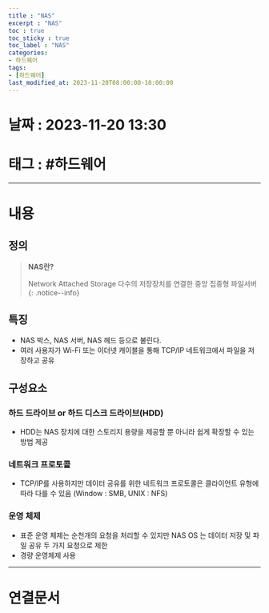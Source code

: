 ```yaml
---
title : "NAS"
excerpt : "NAS"
toc : true
toc_sticky : true
toc_label : "NAS"
categories:
- 하드웨어
tags:
- [하드웨어]
last_modified_at: 2023-11-20T08:00:00-10:00:00
---
```


# 날짜 : 2023-11-20 13:30

# 태그 : #하드웨어 
---

# 내용

## 정의
> **NAS란?**
>
>Network Attached Storage
>다수의 저장장치를 연결한 중앙 집중형 파일서버
{: .notice--info}

## 특징
- NAS 박스, NAS 서버, NAS 헤드 등으로 불린다.
- 여러 사용자가 Wi-Fi 또는 이더넷 캐이블을 통해 TCP/IP 네트워크에서 파일을 저장하고 공유

## 구성요소

### 하드 드라이브 or 하드 디스크 드라이브(HDD)
- HDD는 NAS 장치에 대한 스토리지 용량을 제공할 뿐 아니라 쉽게 확장할 수 있는 방법 제공

### 네트워크 프로토콜
- TCP/IP를 사용하지만 데이터 공유를 위한 네트워크 프로토콜은 클라이언트 유형에 따라 다를 수 있음 (Window : SMB, UNIX : NFS)

### 운영 체제
- 표준 운영 체제는 순천개의 요청을 처리할 수 있지만  NAS OS 는 데이터 저장 및 파일 공유 두 가지 요청으로 제한
- 경량 운영체제 사용

---

# 연결문서
